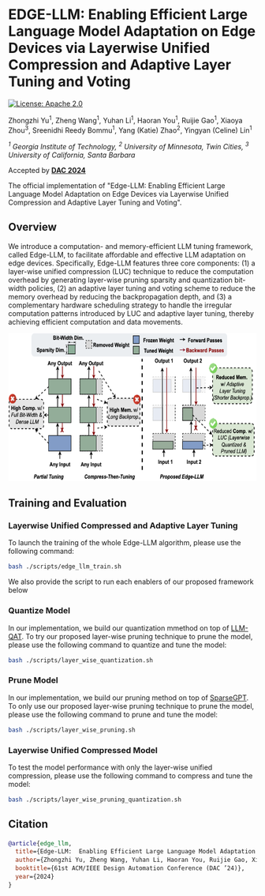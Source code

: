 # EDGE-LLM: Enabling Efficient Large Language Model Adaptation on Edge Devices via Layerwise Unified Compression and Adaptive Layer Tuning and Voting

[![License: Apache 2.0](https://img.shields.io/badge/License-Apache%202.0-green)](https://opensource.org/licenses/Apache-2.0)

Zhongzhi Yu<sup>1</sup>, Zheng Wang<sup>1</sup>, Yuhan Li<sup>1</sup>, Haoran You<sup>1</sup>, Ruijie Gao<sup>1</sup>, Xiaoya Zhou<sup>3</sup>, Sreenidhi Reedy Bommu<sup>1</sup>, Yang (Katie) Zhao<sup>2</sup>, Yingyan (Celine) Lin<sup>1</sup>

*<sup>1</sup> Georgia Institute of Technology, *<sup>2</sup> University of Minnesota, Twin Cities*, *<sup>3</sup> University of California, Santa Barbara**

Accepted by **[DAC 2024](https://61dac.conference-program.com/)**

The official implementation of "Edge-LLM:  Enabling Efficient Large Language Model Adaptation on Edge Devices via Layerwise Unified Compression and Adaptive Layer Tuning and Voting".



## Overview
We introduce a computation- and memory-efficient LLM tuning framework, called Edge-LLM, to facilitate affordable and effective LLM adaptation on edge devices. Specifically, Edge-LLM features three core components: (1) a layer-wise unified compression (LUC) technique to reduce the computation overhead by generating layer-wise pruning sparsity and quantization bit-width policies, (2) an adaptive layer tuning and voting scheme to reduce the memory overhead by reducing the backpropagation depth, and (3) a complementary hardware scheduling strategy to handle the irregular computation patterns introduced by LUC and adaptive layer tuning, thereby achieving efficient computation and data movements. 

  <img src="images/Edge-LLM-overview.png" height="300">

## Training and Evaluation

### Layerwise Unified Compressed and Adaptive Layer Tuning
To launch the training of the whole Edge-LLM algorithm, please use the following command: 

``` bash
bash ./scripts/edge_llm_train.sh
```

We also provide the script to run each enablers of our proposed framework below 

### Quantize Model
In our implementation, we build our quantization mmethod on top of [LLM-QAT](https://github.com/facebookresearch/LLM-QAT). To try our proposed layer-wise pruning technique to prune the model, please use the following command to quantize and tune the model: 

``` bash
bash ./scripts/layer_wise_quantization.sh
```

### Prune Model
In our implementation, we build our pruning method on top of  [SparseGPT](https://github.com/IST-DASLab/sparsegpt). To only use our proposed layer-wise pruning technique to prune the model, please use the following command to prune and tune the model: 

``` bash
bash ./scripts/layer_wise_pruning.sh
```

### Layerwise Unified Compressed Model
To test the model performance with only the layer-wise unified compression, please use the following command to compress and tune the model: 

``` bash
bash ./scripts/layer_wise_pruning_quantization.sh
```


## Citation
```bibtex
@article{edge_llm,
  title={Edge-LLM:  Enabling Efficient Large Language Model Adaptation on Edge Devices via Layerwise Unified Compression and Adaptive Layer Tuning & Voting},
  author={Zhongzhi Yu, Zheng Wang, Yuhan Li, Haoran You, Ruijie Gao, Xiaoya Zhou, Sreenidhi Reedy Bommu, Yang (Katie) Zhao, Yingyan (Celine) Lin},
  booktitle={61st ACM/IEEE Design Automation Conference (DAC ’24)},
  year={2024}
}
```
